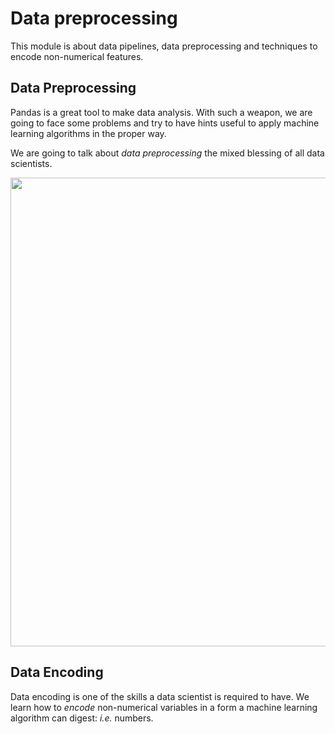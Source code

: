 # Data preprocessing

This module is about data pipelines, data preprocessing and techniques to encode non-numerical features.

## Data Preprocessing

Pandas is a great tool to make data analysis. With such a weapon, we are going to face some problems and try to have hints useful to apply machine learning algorithms in the proper way.

We are going to talk about _data preprocessing_ the mixed blessing of all data scientists.

<p align="center">
    <img width="750" src="https://miro.medium.com/max/1400/0*UQ4SiQAGX6juPITS.gif">
</p>

## Data Encoding

Data encoding is one of the skills a data scientist is required to have. We learn how to _encode_ non-numerical variables in a form a machine learning algorithm can digest: _i.e._ numbers.